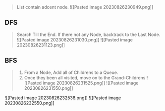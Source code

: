 > List contain adcent node.
![[Pasted image 20230826230949.png]]

## DFS

> Search Till the End. If there not any Node, backtrack to the Last Node.
![[Pasted image 20230826231030.png]]
![[Pasted image 20230826231123.png]]


## BFS

>1) From a Node, Add all of Childrens to a Queue.
>2) Once they been all visited, move on to the Grand-Childrens
![[Pasted image 20230826231525.png]]
![[Pasted image 20230826231550.png]]


![[Pasted image 20230826232538.png]]
![[Pasted image 20230826232550.png]]